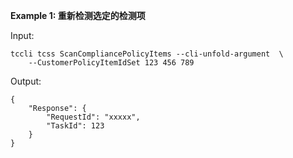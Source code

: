 **Example 1: 重新检测选定的检测项**



Input: 

```
tccli tcss ScanCompliancePolicyItems --cli-unfold-argument  \
    --CustomerPolicyItemIdSet 123 456 789
```

Output: 
```
{
    "Response": {
        "RequestId": "xxxxx",
        "TaskId": 123
    }
}
```

